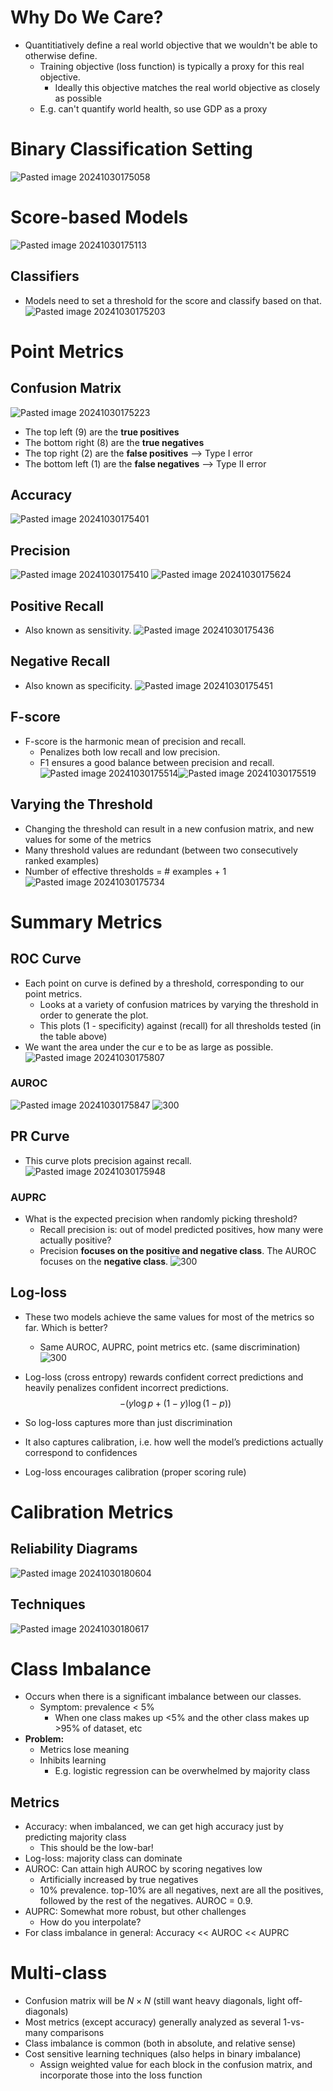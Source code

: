 
# Why Do We Care?
* Quantitiatively define a real world objective that we wouldn't be able to otherwise define.
	* Training objective (loss function) is typically a proxy for this real objective.
		* Ideally this objective matches the real world objective as closely as possible
	* E.g. can't quantify world health, so use GDP as a proxy

# Binary Classification Setting
![Pasted image 20241030175058](Pasted%20image%2020241030175058.png)

# Score-based Models
![Pasted image 20241030175113](Pasted%20image%2020241030175113.png)

## Classifiers
* Models need to set a threshold for the score and classify based on that.
![Pasted image 20241030175203](Pasted%20image%2020241030175203.png)

# Point Metrics
## Confusion Matrix
![Pasted image 20241030175223](Pasted%20image%2020241030175223.png)
* The top left (9) are the **true positives**
* The bottom right (8) are the **true negatives**
* The top right (2) are the **false positives** ⟶ Type I error
* The bottom left (1) are the **false negatives** ⟶ Type II error

## Accuracy
![Pasted image 20241030175401](Pasted%20image%2020241030175401.png)

## Precision
![Pasted image 20241030175410](Pasted%20image%2020241030175410.png)
![Pasted image 20241030175624](Pasted%20image%2020241030175624.png)

## Positive Recall
* Also known as sensitivity.
![Pasted image 20241030175436](Pasted%20image%2020241030175436.png)

## Negative Recall
* Also known as specificity.
![Pasted image 20241030175451](Pasted%20image%2020241030175451.png)

## F-score
* F-score is the harmonic mean of precision and recall.
	* Penalizes both low recall and low precision.
	* F1 ensures a good balance between precision and recall.
![Pasted image 20241030175514](Pasted%20image%2020241030175514.png)![Pasted image 20241030175519](Pasted%20image%2020241030175519.png)

## Varying the Threshold
* Changing the threshold can result in a new confusion matrix, and new values for some of the metrics
* Many threshold values are redundant (between two consecutively ranked examples)
* Number of effective thresholds = # examples + 1
![Pasted image 20241030175734](Pasted%20image%2020241030175734.png)

# Summary Metrics

## ROC Curve
* Each point on curve is defined by a threshold, corresponding to our point metrics.
	* Looks at a variety of confusion matrices by varying the threshold in order to generate the plot.
	* This plots (1 - specificity) against (recall) for all thresholds tested (in the table above)
* We want the area under the cur e to be as large as possible.
![Pasted image 20241030175807](Pasted%20image%2020241030175807.png)

### AUROC
![Pasted image 20241030175847](Pasted%20image%2020241030175847.png)
![300](Pasted%20image%2020241030181122.png)


## PR Curve
* This curve plots precision against recall.
![Pasted image 20241030175948](Pasted%20image%2020241030175948.png)

### AUPRC
* What is the expected precision when randomly picking threshold?
	* Recall precision is: out of model predicted positives, how many were actually positive?
	* Precision **focuses on the positive and negative class**. The AUROC focuses on the **negative class**.
![300](Pasted%20image%2020241030181138.png)

## Log-loss
* These two models achieve the same values for most of the metrics so far. Which is better?
	* Same AUROC, AUPRC, point metrics etc. (same discrimination)
![300](Pasted%20image%2020241030180036.png)

* Log-loss (cross entropy) rewards confident correct predictions and heavily penalizes confident incorrect predictions.
$$
-(y\log p + (1-y)\log(1-p))
$$
* So log-loss captures more than just discrimination
* It also captures calibration, i.e. how well the model’s predictions actually correspond to confidences
* Log-loss encourages calibration (proper scoring rule)

# Calibration Metrics

## Reliability Diagrams
![Pasted image 20241030180604](Pasted%20image%2020241030180604.png)

## Techniques
![Pasted image 20241030180617](Pasted%20image%2020241030180617.png)

# Class Imbalance
* Occurs when there is a significant imbalance between our classes.
	* Symptom: prevalence < 5%
		* When one class makes up <5% and the other class makes up >95% of dataset, etc
* **Problem:**
	* Metrics lose meaning
	* Inhibits learning
		* E.g. logistic regression can be overwhelmed by majority class

## Metrics
* Accuracy: when imbalanced, we can get high accuracy just by predicting majority class
	* This should be the low-bar!
* Log-loss: majority class can dominate
* AUROC: Can attain high AUROC by scoring negatives low
	* Artificially increased by true negatives
	* 10% prevalence. top-10% are all negatives, next are all the positives, followed by the rest of the negatives. AUROC = 0.9.
* AUPRC: Somewhat more robust, but other challenges
	* How do you interpolate?
* For class imbalance in general: Accuracy << AUROC << AUPRC

# Multi-class
* Confusion matrix will be $N \times N$ (still want heavy diagonals, light off-diagonals)
* Most metrics (except accuracy) generally analyzed as several 1-vs-many comparisons
* Class imbalance is common (both in absolute, and relative sense)
* Cost sensitive learning techniques (also helps in binary imbalance)
	* Assign weighted value for each block in the confusion matrix, and incorporate those into the loss function
